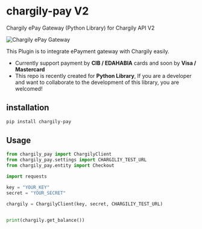 # chargily-pay V2
Chargily ePay Gateway (Python Library) for Chargily API V2

![Chargily ePay Gateway](https://raw.githubusercontent.com/Chargily/epay-gateway-php/main/assets/banner-1544x500.png "Chargily ePay Gateway")

This Plugin is to integrate ePayment gateway with Chargily easily.
- Currently support payment by **CIB / EDAHABIA** cards and soon by **Visa / Mastercard** 
- This repo is recently created for **Python Library**, If you are a developer and want to collaborate to the development of this library, you are welcomed!

## installation
```bash
pip install chargily-pay
```

## Usage
```python
from chargily_pay import ChargilyClient
from chargily_pay.settings import CHARGILIY_TEST_URL
from chargily_pay.entity import Checkout

import requests

key = "YOUR_KEY"
secret = "YOUR_SECRET"

chargily = ChargilyClient(key, secret, CHARGILIY_TEST_URL)


print(chargily.get_balance())
```

